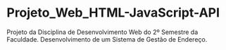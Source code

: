 # Projeto_Web_HTML-JavaScript-API
Projeto da Disciplina de Desenvolvimento Web do 2º Semestre da Faculdade. Desenvolvimento de um Sistema de Gestão de Endereço.
